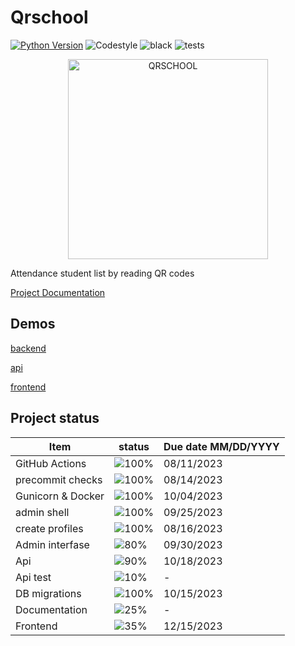 # Qrschool

[![Python Version](https://img.shields.io/badge/python-3.11-blue)](https://www.python.org/downloads/release/python-390/)
![Codestyle](https://img.shields.io/badge/code%20style-black-000000.svg)
![black](https://github.com/selobu/qrschool/actions/workflows/black.yml/badge.svg)
![tests](https://github.com/selobu/qrschool/actions/workflows/test.yml/badge.svg)

<p align="center">
  <a href="https://qrschool.gestionhseq.com">
    <img src="https://raw.githubusercontent.com/selobu/qrschool/main/.github/assets/qrschool.svg" width="320" alt="QRSCHOOL">
  </a>
</p>

Attendance student list by reading QR codes

[Project Documentation](https://selobu.github.io/qrschool/)

## Demos
[backend](https://qrschool-selobu.pythonanywhere.com/)

[api](https://qrschool-selobu.pythonanywhere.com/api/)

[frontend](https://qrschoolapp.gestionhseq.comhttps://qrschool-selobu.pythonanywhere.com/api/)


## Project status

| Item              | status                                | Due date MM/DD/YYYY |
| ----------------- | ------------------------------------- | ------------------- |
| GitHub Actions    | ![100%](https://progress-bar.dev/100) | 08/11/2023          |
| precommit checks  | ![100%](https://progress-bar.dev/100) | 08/14/2023          |
| Gunicorn & Docker | ![100%](https://progress-bar.dev/100) | 10/04/2023          |
| admin shell       | ![100%](https://progress-bar.dev/100) | 09/25/2023          |
| create profiles   | ![100%](https://progress-bar.dev/100) | 08/16/2023          |
| Admin interfase   | ![80%](https://progress-bar.dev/80)   | 09/30/2023          |
| Api               | ![90%](https://progress-bar.dev/90)   | 10/18/2023          |
| Api test          | ![10%](https://progress-bar.dev/10)   | -                   |
| DB migrations     | ![100%](https://progress-bar.dev/100) | 10/15/2023          |
| Documentation     | ![25%](https://progress-bar.dev/25)   | -                   |
| Frontend          | ![35%](https://progress-bar.dev/35)   | 12/15/2023          |
